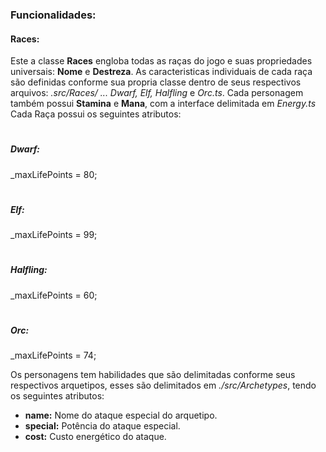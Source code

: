 <!-- Este arquivo conterá a documentação referente ao projeto -->

<h3>Funcionalidades:</h3>

<h4>Races:</h4>

Este a classe <b>Races</b> engloba todas as raças do jogo e suas propriedades universais: <b>Nome</b> e <b>Destreza</b>.
As caracteristicas individuais de cada raça são definidas conforme sua propria classe dentro de seus respectivos arquivos: <i>.src/Races/ ... Dwarf, Elf, Halfling</i> e <i>Orc.ts</i>.
Cada personagem também possui <b>Stamina</b> e <b>Mana</b>, com a interface delimitada em <i>Energy.ts</i>
Cada Raça possui os seguintes atributos:

# <h5>Dwarf:</h5>
_maxLifePoints = 80;

# <h5>Elf:</h5>
_maxLifePoints = 99;

# <h5>Halfling:</h5>
_maxLifePoints = 60;

# <h5>Orc:</h5>
_maxLifePoints = 74;

Os personagens tem habilidades que são delimitadas conforme seus respectivos arquetipos, esses são delimitados em <i>./src/Archetypes</i>, tendo os seguintes atributos:
* <b>name:</b> Nome do ataque especial do arquetipo.
* <b>special:</b> Potência do ataque especial.
* <b>cost:</b> Custo energético do ataque.